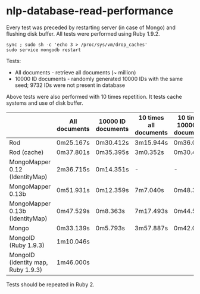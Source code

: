 nlp-database-read-performance
=============================

Every test was preceded by restarting server (in case of Mongo) and flushing disk buffer. All tests were performed using Ruby 1.9.2.

```
sync ; sudo sh -c 'echo 3 > /proc/sys/vm/drop_caches'
sudo service mongodb restart
```

Tests:
* All documents - retrieve all documents (~ million)
* 10000 ID documents - randomly generated 10000 IDs with the same seed; 9732 IDs were not present in database

Above tests were also performed with 10 times repetition. It tests cache systems and use of disk buffer. 

| | All documents | 10000 ID documents | 10 times all documents | 10 times 10000 ID documents |
| --- | --- | --- | --- | --- |
| Rod | 0m25.167s | 0m30.412s | 3m15.944s | 0m36.030s |
| Rod (cache) | 0m37.801s | 0m35.395s | 3m0.352s | 0m30.426s |
| MongoMapper 0.12 (IdentityMap) | 2m36.715s | 0m14.351s | - | - |
| MongoMapper 0.13b | 0m51.931s | 0m12.359s | 7m7.040s | 0m48.353s |
| MongoMapper 0.13b (IdentityMap) | 0m47.529s | 0m8.363s | 7m17.493s | 0m44.588s |
| Mongo | 0m33.139s | 0m5.793s | 3m57.887s | 0m42.071s |
| MongoID (Ruby 1.9.3) | 1m10.046s |  |  |  |
| MongoID (identity map, Ruby 1.9.3) | 1m46.000s |  |  |  |

Tests should be repeated in Ruby 2.

